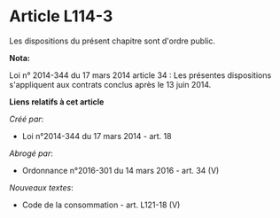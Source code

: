 # Article L114-3

Les dispositions du présent chapitre sont d'ordre public.

**Nota:**

Loi n° 2014-344 du 17 mars 2014 article 34 : Les présentes dispositions s'appliquent aux contrats conclus après le 13 juin
2014.

**Liens relatifs à cet article**

_Créé par_:

  - Loi n°2014-344 du 17 mars 2014 - art. 18

_Abrogé par_:

  - Ordonnance n°2016-301 du 14 mars 2016 - art. 34 (V)

_Nouveaux textes_:

  - Code de la consommation - art. L121-18 (V)
